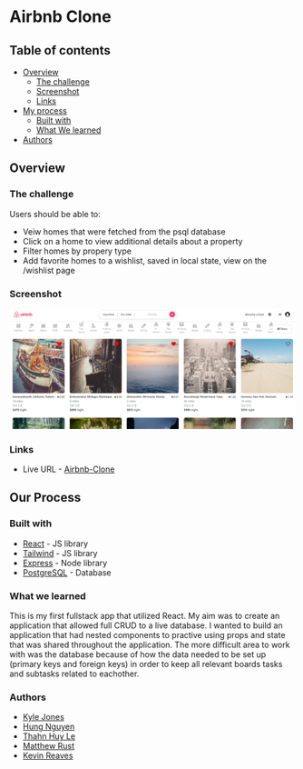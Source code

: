 # Airbnb Clone

## Table of contents

- [Overview](#overview)
  - [The challenge](#the-challenge)
  - [Screenshot](#screenshot)
  - [Links](#links)
- [My process](#my-process)
  - [Built with](#built-with)
  - [What We learned](#what-we-learned)
- [Authors](#authors)

## Overview

### The challenge

Users should be able to:

- Veiw homes that were fetched from the psql database
- Click on a home to view additional details about a property
- Filter homes by propery type
- Add favorite homes to a wishlist, saved in local state, view on the /wishlist page

### Screenshot

![screenshot](src/assets/Screenshot.png)

### Links

- Live URL - [Airbnb-Clone](https://a-team-airbnb-clone-static.onrender.com)

## Our Process

### Built with

- [React](https://reactjs.org/) - JS library
- [Tailwind](https://tailwindcss.com/) - JS library
- [Express](https://expressjs.com/) - Node library
- [PostgreSQL](https://www.postgresql.org/) - Database

### What we learned

This is my first fullstack app that utilized React. My aim was to create an application that allowed full CRUD to a live database. I wanted to build an application that had nested components to practive using props and state that was shared throughout the application. The more difficult area to work with was the database because of how the data needed to be set up (primary keys and foreign keys) in order to keep all relevant boards tasks and subtasks related to eachother.

### Authors

- [Kyle Jones](https://github.com/lowlyphe)
- [Hung Nguyen](https://github.com/Hung1693)
- [Thahn Huy Le](https://github.com/Sokiben93)
- [Matthew Rust](https://github.com/mahtjarohst)
- [Kevin Reaves](https://github.com/reaveskev)
